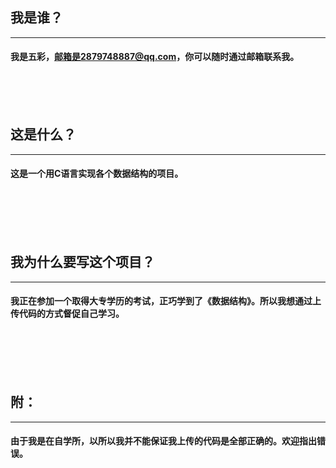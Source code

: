 
## 我是谁？
------------------------------------------------------
#### 我是五彩，邮箱是2879748887@qq.com，你可以随时通过邮箱联系我。

<br><br><br>

## 这是什么？
--------------
#### 这是一个用C语言实现各个数据结构的项目。


<br><br><br><br>


## 我为什么要写这个项目？
--------------------------
#### 我正在参加一个取得大专学历的考试，正巧学到了《数据结构》。所以我想通过上传代码的方式督促自己学习。


<br><br><br><br>

## 附：
-------------------------------------------
#### 由于我是在自学所，以所以我并不能保证我上传的代码是全部正确的。欢迎指出错误。
